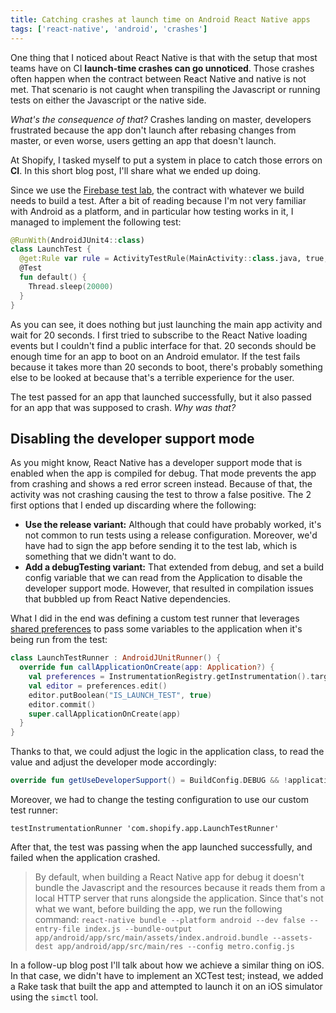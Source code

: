 ```yaml
---
title: Catching crashes at launch time on Android React Native apps
tags: ['react-native', 'android', 'crashes']
---
```


One thing that I noticed about React Native is that with the setup that most teams have on CI **launch-time crashes can go unnoticed**.
Those crashes often happen when the contract between React Native and native is not met.
That scenario is not caught when transpiling the Javascript or running tests on either the Javascript or the native side.

_What's the consequence of that?_ Crashes landing on master, developers frustrated because the app don't launch after rebasing changes from master, or even worse, users getting an app that doesn't launch.

At Shopify, I tasked myself to put a system in place to catch those errors on **CI**. In this short blog post, I'll share what we ended up doing.

Since we use the [Firebase test lab](https://firebase.google.com/docs/test-lab), the contract with whatever we build needs to build a test.
After a bit of reading because I'm not very familiar with Android as a platform,
and in particular how testing works in it,
I managed to implement the following test:

```kt
@RunWith(AndroidJUnit4::class)
class LaunchTest {
  @get:Rule var rule = ActivityTestRule(MainActivity::class.java, true, true)
  @Test
  fun default() {
    Thread.sleep(20000)
  }
}
```

As you can see, it does nothing but just launching the main app activity and wait for 20 seconds.
I first tried to subscribe to the React Native loading events but I couldn't find a public interface for that.
20 seconds should be enough time for an app to boot on an Android emulator.
If the test fails because it takes more than 20 seconds to boot, there's probably something else to be looked at because that's a terrible experience for the user.

The test passed for an app that launched successfully, but it also passed for an app that was supposed to crash. _Why was that?_

## Disabling the developer support mode

As you might know,
React Native has a developer support mode that is enabled when the app is compiled for debug.
That mode prevents the app from crashing and shows a red error screen instead.
Because of that, the activity was not crashing causing the test to throw a false positive.
The 2 first options that I ended up discarding where the following:

- **Use the release variant:** Although that could have probably worked, it's not common to run tests using a release configuration. Moreover, we'd have had to sign the app before sending it to the test lab, which is something that we didn't want to do.
- **Add a debugTesting variant:** That extended from debug, and set a build config variable that we can read from the Application to disable the developer support mode. However, that resulted in compilation issues that bubbled up from React Native dependencies.

What I did in the end was defining a custom test runner that leverages [shared preferences](https://developer.android.com/training/data-storage/shared-preferences) to pass some variables to the application when it's being run from the test:

```kt
class LaunchTestRunner : AndroidJUnitRunner() {
  override fun callApplicationOnCreate(app: Application?) {
    val preferences = InstrumentationRegistry.getInstrumentation().targetContext.getSharedPreferences("TESTING", 0)
    val editor = preferences.edit()
    editor.putBoolean("IS_LAUNCH_TEST", true)
    editor.commit()
    super.callApplicationOnCreate(app)
  }
}
```

Thanks to that, we could adjust the logic in the application class, to read the value and adjust the developer mode accordingly:

```kt
override fun getUseDeveloperSupport() = BuildConfig.DEBUG && !applicationContext.getSharedPreferences("TESTING", 0).getBoolean("IS_LAUNCH_TEST", false)
```

Moreover, we had to change the testing configuration to use our custom test runner:

```
testInstrumentationRunner 'com.shopify.app.LaunchTestRunner'
```

After that,
the test was passing when the app launched successfully, and failed when the application crashed.

> By default, when building a React Native app for debug it doesn't bundle the Javascript and the resources because it reads them from a local HTTP server that runs alongside the application. Since that's not what we want, before building the app, we run the following command: `react-native bundle --platform android --dev false --entry-file index.js --bundle-output app/android/app/src/main/assets/index.android.bundle --assets-dest app/android/app/src/main/res --config metro.config.js`

In a follow-up blog post I'll talk about how we achieve a similar thing on iOS.
In that case, we didn't have to implement an XCTest test;
instead, we added a Rake task that built the app and attempted to launch it on an iOS simulator using the `simctl` tool.
